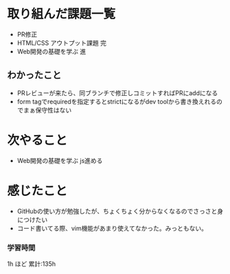# 取り組んだ課題一覧

- PR修正
- HTML/CSS アウトプット課題 完
-  Web開発の基礎を学ぶ 進

## わかったこと
- PRレビューが来たら、同ブランチで修正しコミットすればPRにaddになる
- form tagでrequiredを指定するとstrictになるがdev toolから書き換えれるのでまぁ保守性はない

# 次やること

- Web開発の基礎を学ぶ js進める

# 感じたこと

- GitHubの使い方が勉強したが、ちょくちょく分からなくなるのでさっさと身につけたい
- コード書いてる際、vim機能があまり使えてなかった。みっともない。

### 学習時間

1h ほど
累計:135h
